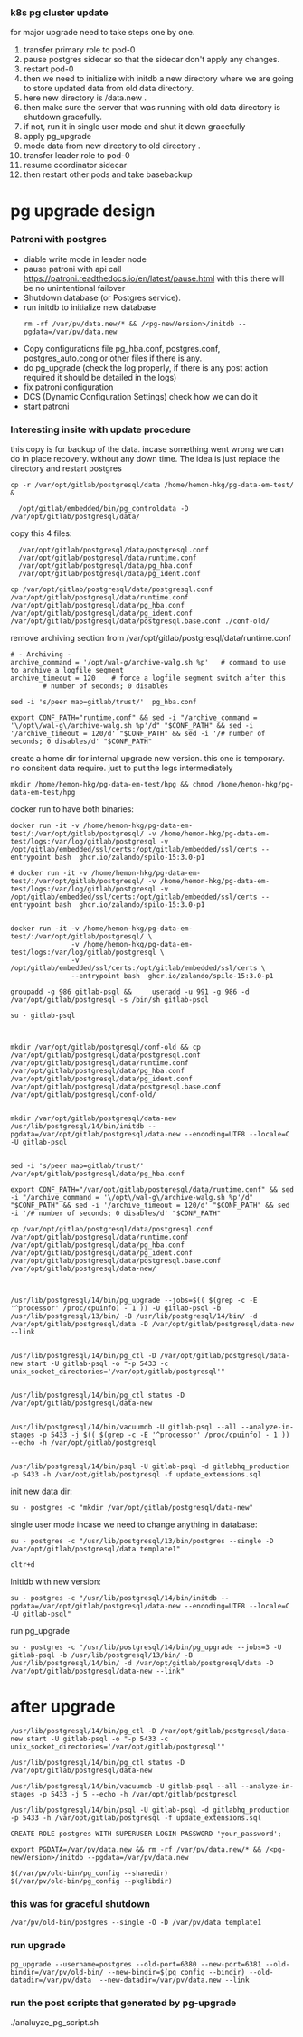 
### k8s pg cluster update


for major upgrade need to take steps one by one. 

1. transfer primary role to pod-0
2.  pause postgres sidecar so that the sidecar don't apply any changes.
3. restart pod-0
4. then we need to initialize with initdb a new directory where we are going to store updated data from old data directory.
5. here new directory is /data.new .
6. then make sure the server that was running with old data directory is shutdown gracefully.
7. if not, run it in single user mode and shut it down gracefully
8. apply pg_upgrade
9. mode data from new directory to old directory .
10. transfer leader role to pod-0
11. resume coordinator sidecar
12. then restart other pods and take basebackup



# pg upgrade design

### Patroni with postgres
- diable write mode in leader node
- pause patroni with api call https://patroni.readthedocs.io/en/latest/pause.html with this there will be no unintentional failover
- Shutdown database (or Postgres service).
- run initdb to initialize new database
  ```
  rm -rf /var/pv/data.new/* && /<pg-newVersion>/initdb --pgdata=/var/pv/data.new
  ```
- Copy configurations file pg_hba.conf, postgres.conf, postgres_auto.cong or other files if there is any.
- do pg_upgrade (check the log properly, if there is any post action required it should be detailed in the logs)
- fix patroni configuration
- DCS (Dynamic Configuration Settings) check how we can do it
- start patroni



### Interesting insite with update procedure

this copy is for backup of the data. incase something went wrong we can do in place recovery. without any down time. The idea is just replace the directory and restart postgres
```
cp -r /var/opt/gitlab/postgresql/data /home/hemon-hkg/pg-data-em-test/ &
```


```
  /opt/gitlab/embedded/bin/pg_controldata -D /var/opt/gitlab/postgresql/data/
```

copy this 4 files:
```
  /var/opt/gitlab/postgresql/data/postgresql.conf
  /var/opt/gitlab/postgresql/data/runtime.conf
  /var/opt/gitlab/postgresql/data/pg_hba.conf
  /var/opt/gitlab/postgresql/data/pg_ident.conf
```



```
cp /var/opt/gitlab/postgresql/data/postgresql.conf /var/opt/gitlab/postgresql/data/runtime.conf /var/opt/gitlab/postgresql/data/pg_hba.conf /var/opt/gitlab/postgresql/data/pg_ident.conf /var/opt/gitlab/postgresql/data/postgresql.base.conf ./conf-old/
```

remove archiving section from /var/opt/gitlab/postgresql/data/runtime.conf
```
# - Archiving -
archive_command = '/opt/wal-g/archive-walg.sh %p'   # command to use to archive a logfile segment
archive_timeout = 120    # force a logfile segment switch after this
        # number of seconds; 0 disables
```

```
sed -i 's/peer map=gitlab/trust/'  pg_hba.conf
```

```
export CONF_PATH="runtime.conf" && sed -i "/archive_command = '\/opt\/wal-g\/archive-walg.sh %p'/d" "$CONF_PATH" && sed -i '/archive_timeout = 120/d' "$CONF_PATH" && sed -i '/# number of seconds; 0 disables/d' "$CONF_PATH"

```
create a home dir for internal upgrade new version. this one is temporary. no consitent data require. just to put the logs intermediately
```
mkdir /home/hemon-hkg/pg-data-em-test/hpg && chmod /home/hemon-hkg/pg-data-em-test/hpg
```

docker run to have both binaries:
```
docker run -it -v /home/hemon-hkg/pg-data-em-test/:/var/opt/gitlab/postgresql/ -v /home/hemon-hkg/pg-data-em-test/logs:/var/log/gitlab/postgresql -v /opt/gitlab/embedded/ssl/certs:/opt/gitlab/embedded/ssl/certs --entrypoint bash  ghcr.io/zalando/spilo-15:3.0-p1
```

```
# docker run -it -v /home/hemon-hkg/pg-data-em-test/:/var/opt/gitlab/postgresql/ -v /home/hemon-hkg/pg-data-em-test/logs:/var/log/gitlab/postgresql -v /opt/gitlab/embedded/ssl/certs:/opt/gitlab/embedded/ssl/certs --entrypoint bash  ghcr.io/zalando/spilo-15:3.0-p1


docker run -it -v /home/hemon-hkg/pg-data-em-test/:/var/opt/gitlab/postgresql/ \
               -v /home/hemon-hkg/pg-data-em-test/logs:/var/log/gitlab/postgresql \
               -v /opt/gitlab/embedded/ssl/certs:/opt/gitlab/embedded/ssl/certs \
               --entrypoint bash  ghcr.io/zalando/spilo-15:3.0-p1

groupadd -g 986 gitlab-psql &&     useradd -u 991 -g 986 -d /var/opt/gitlab/postgresql -s /bin/sh gitlab-psql

su - gitlab-psql



mkdir /var/opt/gitlab/postgresql/conf-old && cp /var/opt/gitlab/postgresql/data/postgresql.conf /var/opt/gitlab/postgresql/data/runtime.conf /var/opt/gitlab/postgresql/data/pg_hba.conf /var/opt/gitlab/postgresql/data/pg_ident.conf /var/opt/gitlab/postgresql/data/postgresql.base.conf /var/opt/gitlab/postgresql/conf-old/


mkdir /var/opt/gitlab/postgresql/data-new
/usr/lib/postgresql/14/bin/initdb --pgdata=/var/opt/gitlab/postgresql/data-new --encoding=UTF8 --locale=C  -U gitlab-psql


sed -i 's/peer map=gitlab/trust/'  /var/opt/gitlab/postgresql/data/pg_hba.conf

export CONF_PATH="/var/opt/gitlab/postgresql/data/runtime.conf" && sed -i "/archive_command = '\/opt\/wal-g\/archive-walg.sh %p'/d" "$CONF_PATH" && sed -i '/archive_timeout = 120/d' "$CONF_PATH" && sed -i '/# number of seconds; 0 disables/d' "$CONF_PATH"

cp /var/opt/gitlab/postgresql/data/postgresql.conf /var/opt/gitlab/postgresql/data/runtime.conf /var/opt/gitlab/postgresql/data/pg_hba.conf /var/opt/gitlab/postgresql/data/pg_ident.conf /var/opt/gitlab/postgresql/data/postgresql.base.conf /var/opt/gitlab/postgresql/data-new/



/usr/lib/postgresql/14/bin/pg_upgrade --jobs=$(( $(grep -c -E '^processor' /proc/cpuinfo) - 1 )) -U gitlab-psql -b /usr/lib/postgresql/13/bin/ -B /usr/lib/postgresql/14/bin/ -d /var/opt/gitlab/postgresql/data -D /var/opt/gitlab/postgresql/data-new --link


/usr/lib/postgresql/14/bin/pg_ctl -D /var/opt/gitlab/postgresql/data-new start -U gitlab-psql -o "-p 5433 -c unix_socket_directories='/var/opt/gitlab/postgresql'"


/usr/lib/postgresql/14/bin/pg_ctl status -D /var/opt/gitlab/postgresql/data-new


/usr/lib/postgresql/14/bin/vacuumdb -U gitlab-psql --all --analyze-in-stages -p 5433 -j $(( $(grep -c -E '^processor' /proc/cpuinfo) - 1 )) --echo -h /var/opt/gitlab/postgresql


/usr/lib/postgresql/14/bin/psql -U gitlab-psql -d gitlabhq_production -p 5433 -h /var/opt/gitlab/postgresql -f update_extensions.sql

```


init new data dir:
```
su - postgres -c "mkdir /var/opt/gitlab/postgresql/data-new"
```

single user mode incase we need to change anything in database:

```
su - postgres -c "/usr/lib/postgresql/13/bin/postgres --single -D /var/opt/gitlab/postgresql/data template1"

cltr+d
```

Initidb with new version:
```
su - postgres -c "/usr/lib/postgresql/14/bin/initdb --pgdata=/var/opt/gitlab/postgresql/data-new --encoding=UTF8 --locale=C  -U gitlab-psql"
```


run pg_upgrade
```
su - postgres -c "/usr/lib/postgresql/14/bin/pg_upgrade --jobs=3 -U gitlab-psql -b /usr/lib/postgresql/13/bin/ -B /usr/lib/postgresql/14/bin/ -d /var/opt/gitlab/postgresql/data -D /var/opt/gitlab/postgresql/data-new --link"
```

# after upgrade

```
/usr/lib/postgresql/14/bin/pg_ctl -D /var/opt/gitlab/postgresql/data-new start -U gitlab-psql -o "-p 5433 -c unix_socket_directories='/var/opt/gitlab/postgresql'"

/usr/lib/postgresql/14/bin/pg_ctl status -D /var/opt/gitlab/postgresql/data-new

/usr/lib/postgresql/14/bin/vacuumdb -U gitlab-psql --all --analyze-in-stages -p 5433 -j 5 --echo -h /var/opt/gitlab/postgresql

/usr/lib/postgresql/14/bin/psql -U gitlab-psql -d gitlabhq_production -p 5433 -h /var/opt/gitlab/postgresql -f update_extensions.sql
```


```
CREATE ROLE postgres WITH SUPERUSER LOGIN PASSWORD 'your_password';
```




```
export PGDATA=/var/pv/data.new && rm -rf /var/pv/data.new/* && /<pg-newVersion>/initdb --pgdata=/var/pv/data.new
```

```
$(/var/pv/old-bin/pg_config --sharedir)
$(/var/pv/old-bin/pg_config --pkglibdir)
```

### this was for graceful shutdown
```
/var/pv/old-bin/postgres --single -O -D /var/pv/data template1
```

### run upgrade
```
pg_upgrade --username=postgres --old-port=6380 --new-port=6381 --old-bindir=/var/pv/old-bin/ --new-bindir=$(pg_config --bindir) --old-datadir=/var/pv/data  --new-datadir=/var/pv/data.new --link
```
### run the post scripts that generated by pg-upgrade
./analuyze_pg_script.sh

